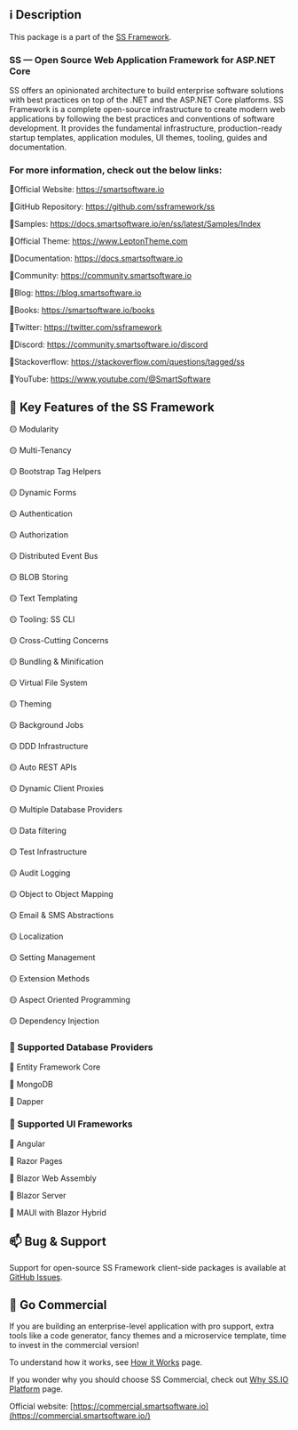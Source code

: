 ## ℹ️ Description
This package is a part of the [SS Framework](https://smartsoftware.io).

### SS — Open Source Web Application Framework for ASP.NET Core
SS offers an opinionated architecture to build enterprise software solutions with best practices on top of the .NET and the ASP.NET Core platforms. SS Framework is a complete open-source infrastructure to create modern web applications by following the best practices and conventions of software development. It provides the fundamental infrastructure, production-ready startup templates, application modules, UI themes, tooling, guides and documentation. 


### For more information, check out the below links: 

🔗Official Website: https://smartsoftware.io

🔗GitHub Repository: https://github.com/ssframework/ss

🔗Samples: https://docs.smartsoftware.io/en/ss/latest/Samples/Index

🔗Official Theme: https://www.LeptonTheme.com

🔗Documentation: https://docs.smartsoftware.io

🔗Community: https://community.smartsoftware.io

🔗Blog: https://blog.smartsoftware.io

🔗Books: https://smartsoftware.io/books

🔗Twitter: https://twitter.com/ssframework

🔗Discord: https://community.smartsoftware.io/discord

🔗Stackoverflow: https://stackoverflow.com/questions/tagged/ss

🔗YouTube: https://www.youtube.com/@SmartSoftware


## 🚀 Key Features of the SS Framework

🟡 Modularity

🟡 Multi-Tenancy

🟡 Bootstrap Tag Helpers

🟡 Dynamic Forms

🟡 Authentication

🟡 Authorization

🟡 Distributed Event Bus

🟡 BLOB Storing

🟡 Text Templating

🟡 Tooling: SS CLI

🟡 Cross-Cutting Concerns

🟡 Bundling & Minification

🟡 Virtual File System

🟡 Theming

🟡 Background Jobs

🟡 DDD Infrastructure

🟡 Auto REST APIs

🟡 Dynamic Client Proxies

🟡 Multiple Database Providers

🟡 Data filtering

🟡 Test Infrastructure

🟡 Audit Logging

🟡 Object to Object Mapping

🟡 Email & SMS Abstractions

🟡 Localization

🟡 Setting Management

🟡 Extension Methods

🟡 Aspect Oriented Programming

🟡 Dependency Injection


### 📘 Supported Database Providers

🔵 Entity Framework Core

🔵 MongoDB

🔵 Dapper


### 🎴 Supported UI Frameworks

🔵 Angular

🔵 Razor Pages

🔵 Blazor Web Assembly

🔵 Blazor Server

🔵 MAUI with Blazor Hybrid


## 📫 Bug & Support

Support for open-source SS Framework client-side packages is available at [GitHub Issues](https://github.com/ssframework/ss/issues).


##  🏦 Go Commercial 

If you are building an enterprise-level application with pro support, extra tools like a code generator, fancy themes and a microservice template, time to invest in the commercial version! 

To understand how it works, see [How it Works]( https://commercial.smartsoftware.io/how-it-works) page.

If you wonder why you should choose SS Commercial, check out [Why SS.IO Platform](https://docs.smartsoftware.io/en/commercial/latest/why-ss-io-platform) page.

Official website:  [https://commercial.smartsoftware.io](https://commercial.smartsoftware.io/)
